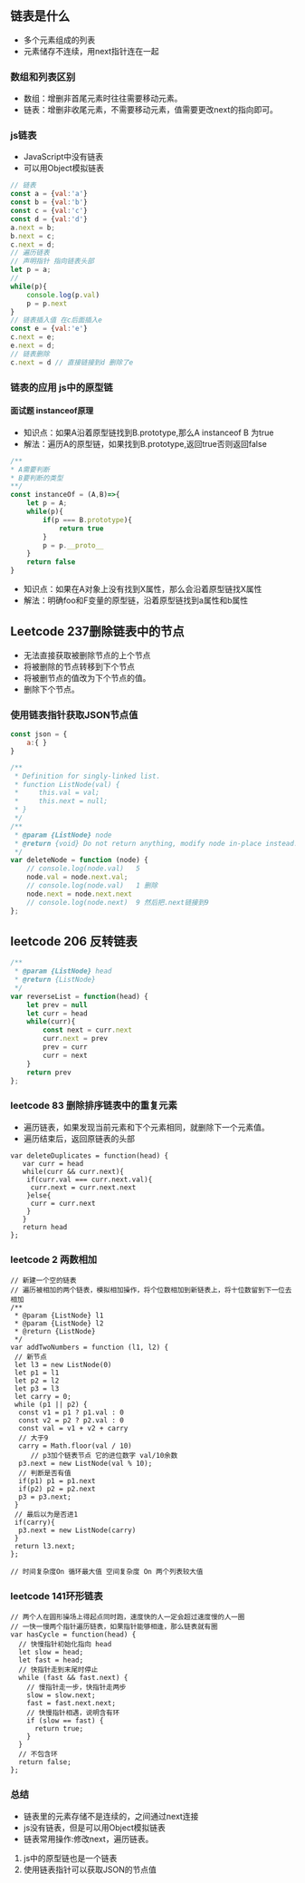 ## 链表是什么

- 多个元素组成的列表
- 元素储存不连续，用next指针连在一起

### 数组和列表区别

- 数组：增删非首尾元素时往往需要移动元素。
- 链表：增删非收尾元素，不需要移动元素，值需要更改next的指向即可。

### js链表

- JavaScript中没有链表
- 可以用Object模拟链表

``` js
// 链表
const a = {val:'a'}
const b = {val:'b'}
const c = {val:'c'}
const d = {val:'d'}
a.next = b;
b.next = c;
c.next = d;
// 遍历链表
// 声明指针 指向链表头部
let p = a;
// 
while(p){
    console.log(p.val)
    p = p.next
}
// 链表插入值 在c后面插入e
const e = {val:'e'}
c.next = e;
e.next = d;
// 链表删除
c.next = d // 直接链接到d 删除了e
```

### 链表的应用 js中的原型链

#### 面试题 instanceof原理

- 知识点：如果A沿着原型链找到B.prototype,那么A instanceof B 为true
- 解法：遍历A的原型链，如果找到B.prototype,返回true否则返回false

```js
/**
* A需要判断
* B要判断的类型
**/
const instanceOf = (A,B)=>{
    let p = A;
    while(p){
        if(p === B.prototype){
            return true
        }
        p = p.__proto__
    }
    return false
}
```

- 知识点：如果在A对象上没有找到X属性，那么会沿着原型链找X属性
- 解法：明确foo和F变量的原型链，沿着原型链找到a属性和b属性

## Leetcode 237删除链表中的节点

- 无法直接获取被删除节点的上个节点
- 将被删除的节点转移到下个节点
- 将被删节点的值改为下个节点的值。
- 删除下个节点。

### 使用链表指针获取JSON节点值
```js
const json = {
    a:{ }
}

/**
 * Definition for singly-linked list.
 * function ListNode(val) {
 *     this.val = val;
 *     this.next = null;
 * }
 */
/**
 * @param {ListNode} node
 * @return {void} Do not return anything, modify node in-place instead.
 */
var deleteNode = function (node) {
    // console.log(node.val)   5
    node.val = node.next.val;
    // console.log(node.val)   1 删除
    node.next = node.next.next
    // console.log(node.next)  9 然后把.next链接到9
};
```

## leetcode 206 反转链表

``` js
/**
 * @param {ListNode} head
 * @return {ListNode}
 */
var reverseList = function(head) {
    let prev = null
    let curr = head
    while(curr){
        const next = curr.next
        curr.next = prev
        prev = curr
        curr = next
    }
    return prev
};
```

### leetcode 83 删除排序链表中的重复元素

- 遍历链表，如果发现当前元素和下个元素相同，就删除下一个元素值。
- 遍历结束后，返回原链表的头部

```
var deleteDuplicates = function(head) {
   var curr = head
   while(curr && curr.next){
    if(curr.val === curr.next.val){
     curr.next = curr.next.next
    }else{
     curr = curr.next
    }
   }
   return head
};
```

### leetcode 2 两数相加

```
// 新建一个空的链表
// 遍历被相加的两个链表，模拟相加操作，将个位数相加到新链表上，将十位数留到下一位去相加
/**
 * @param {ListNode} l1
 * @param {ListNode} l2
 * @return {ListNode}
 */
var addTwoNumbers = function (l1, l2) {
 // 新节点
 let l3 = new ListNode(0)
 let p1 = l1
 let p2 = l2
 let p3 = l3
 let carry = 0;
 while (p1 || p2) {
  const v1 = p1 ? p1.val : 0
  const v2 = p2 ? p2.val : 0
  const val = v1 + v2 + carry
  // 大于9 
  carry = Math.floor(val / 10)
     // p3加个链表节点 它的进位数字 val/10余数
  p3.next = new ListNode(val % 10);
  // 判断是否有值
  if(p1) p1 = p1.next
  if(p2) p2 = p2.next
  p3 = p3.next;
 }
 // 最后以为是否进1
 if(carry){
  p3.next = new ListNode(carry)
 }
 return l3.next;
};

// 时间复杂度On 循环最大值 空间复杂度 On 两个列表较大值

```

### leetcode 141环形链表

```
// 两个人在圆形操场上得起点同时跑，速度快的人一定会超过速度慢的人一圈
// 一快一慢两个指针遍历链表，如果指针能够相逢，那么链表就有圈
var hasCycle = function(head) {
  // 快慢指针初始化指向 head
  let slow = head;
  let fast = head;
  // 快指针走到末尾时停止
  while (fast && fast.next) {
    // 慢指针走一步，快指针走两步
    slow = slow.next;
    fast = fast.next.next;
    // 快慢指针相遇，说明含有环
    if (slow == fast) {
      return true;
    }
  }
  // 不包含环
  return false;
};
```

### 总结

- 链表里的元素存储不是连续的，之间通过next连接
- js没有链表，但是可以用Object模拟链表
- 链表常用操作:修改next，遍历链表。

1. js中的原型链也是一个链表
2. 使用链表指针可以获取JSON的节点值
